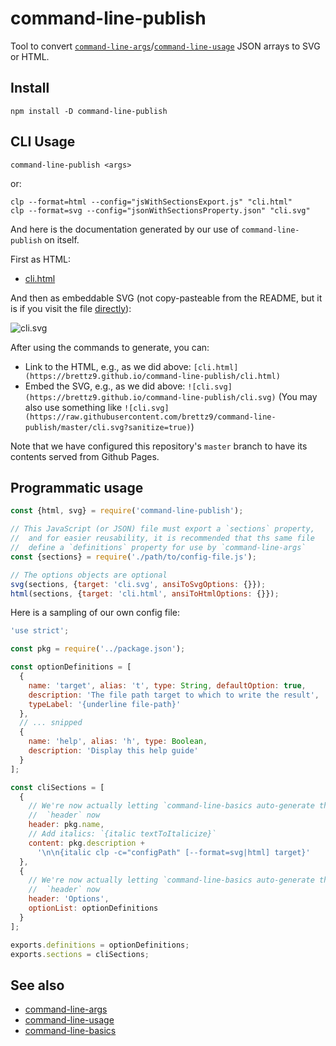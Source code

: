 # command-line-publish

Tool to convert [`command-line-args`](https://www.npmjs.com/package/command-line-args)/[`command-line-usage`](https://github.com/75lb/command-line-usage/)
JSON arrays to SVG or HTML.

## Install

```shell
npm install -D command-line-publish
```

## CLI Usage

```shell
command-line-publish <args>
```

or:

```shell
clp --format=html --config="jsWithSectionsExport.js" "cli.html"
clp --format=svg --config="jsonWithSectionsProperty.json" "cli.svg"
```

And here is the documentation generated by our use of `command-line-publish`
on itself.

First as HTML:

- [cli.html](https://brettz9.github.io/command-line-publish/cli.html)

And then as embeddable SVG (not copy-pasteable from the README, but it is if
you visit the file
[directly](https://brettz9.github.io/command-line-publish/cli.svg)):

![cli.svg](https://brettz9.github.io/command-line-publish/cli.svg)

After using the commands to generate, you can:

- Link to the HTML, e.g., as we did above: `[cli.html](https://brettz9.github.io/command-line-publish/cli.html)`
- Embed the SVG, e.g., as we did above: `![cli.svg](https://brettz9.github.io/command-line-publish/cli.svg)` (You may also use something like `![cli.svg](https://raw.githubusercontent.com/brettz9/command-line-publish/master/cli.svg?sanitize=true)`)

Note that we have configured this repository's `master` branch to have its
contents served from Github Pages.

## Programmatic usage

```js
const {html, svg} = require('command-line-publish');

// This JavaScript (or JSON) file must export a `sections` property,
//  and for easier reusability, it is recommended that ths same file
//  define a `definitions` property for use by `command-line-args`
const {sections} = require('./path/to/config-file.js');

// The options objects are optional
svg(sections, {target: 'cli.svg', ansiToSvgOptions: {}});
html(sections, {target: 'cli.html', ansiToHtmlOptions: {}});
```

Here is a sampling of our own config file:

```js
'use strict';

const pkg = require('../package.json');

const optionDefinitions = [
  {
    name: 'target', alias: 't', type: String, defaultOption: true,
    description: 'The file path target to which to write the result',
    typeLabel: '{underline file-path}'
  },
  // ... snipped
  {
    name: 'help', alias: 'h', type: Boolean,
    description: 'Display this help guide'
  }
];

const cliSections = [
  {
    // We're now actually letting `command-line-basics auto-generate the
    //  `header` now
    header: pkg.name,
    // Add italics: `{italic textToItalicize}`
    content: pkg.description +
      '\n\n{italic clp -c="configPath" [--format=svg|html] target}'
  },
  {
    // We're now actually letting `command-line-basics auto-generate the
    //  `header` now
    header: 'Options',
    optionList: optionDefinitions
  }
];

exports.definitions = optionDefinitions;
exports.sections = cliSections;
```

## See also

- [command-line-args](https://github.com/75lb/command-line-args)
- [command-line-usage](https://github.com/75lb/command-line-usage/)
- [command-line-basics](https://github.com/brettz9/command-line-basics)

